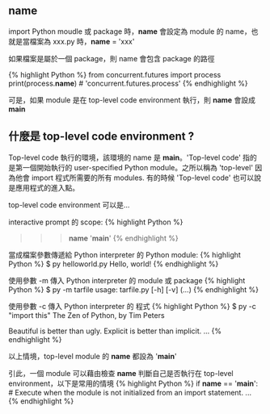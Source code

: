 ## __name__

import Python moudle 或 package 時，__name__ 會設定為 module 的 name，也就是當檔案為 xxx.py 時，__name__ = 'xxx'

如果檔案是屬於一個 package，則 name 會包含 package 的路徑

{% highlight Python %}
from concurrent.futures import process
print(process.__name__) # 'concurrent.futures.process'
{% endhighlight %}

可是，如果 module 是在 top-level code environment 執行，則 __name__ 會設成 __main__


## 什麼是 top-level code environment ?

Top-level code 執行的環境，該環境的 name 是 __main__。'Top-level code' 指的是第一個開始執行的 user-specified Python module。之所以稱為 'top-level' 因為他會 import 程式所需要的所有 modules. 有的時候 'Top-level code' 也可以說是應用程式的進入點。

top-level code environment 可以是...

interactive prompt 的 scope:
{% highlight Python %}
>>>
>>> __name__
'__main__'
{% endhighlight %}

當成檔案參數傳遞給 Python interpreter 的 Python module:
{% highlight Python %}
$ py helloworld.py
Hello, world!
{% endhighlight %}

使用參數 -m 傳入 Python interpreter 的 module 或 package
{% highlight Python %}
$ py -m tarfile
usage: tarfile.py [-h] [-v] (...)
{% endhighlight %}

使用參數 -c 傳入 Python interpreter 的 程式
{% highlight Python %}
$ py -c "import this"
The Zen of Python, by Tim Peters

Beautiful is better than ugly.
Explicit is better than implicit.
...
{% endhighlight %}

以上情境，top-level module 的 __name__ 都設為 '__main__'

引此，一個 module 可以藉由檢查 __name__ 判斷自己是否執行在 top-level environment，以下是常用的情境
{% highlight Python %}
if __name__ == '__main__':
    # Execute when the module is not initialized from an import statement.
    ...
{% endhighlight %}
